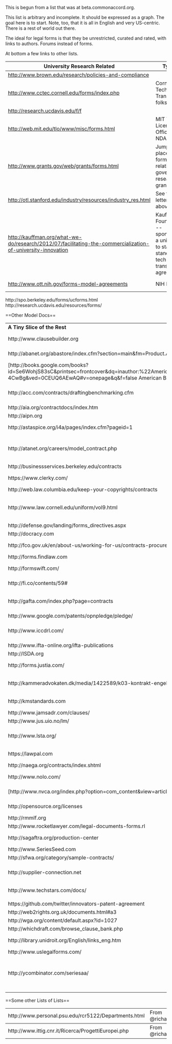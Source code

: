 This is begun from a list that was at beta.commonaccord.org.

This list is arbitrary and incomplete.  It should be expressed as a graph.  The goal here is to start.  Note, too, that it is all in English and very US-centric.  There is a rest of world out there.

The ideal for legal forms is that they be unrestricted, curated and rated, with links to authors.  Forums instead of forms.

At bottom a few links to other lists.

University Research Related |Types |Other  
--------|-----------------|-----
http://www.brown.edu/research/policies-and-compliance|
http://www.cctec.cornell.edu/forms/index.php|Cornell Tech Transfer folks
http://research.ucdavis.edu/f/f| 
http://web.mit.edu/tlo/www/misc/forms.html|MIT Tech Licensing Office - NDAs, etc.
http://www.grants.gov/web/grants/forms.html|Jumping off place for forms relating to government research grants
http://otl.stanford.edu/industry/resources/industry_res.html|See the letter, above.
http://kauffman.org/what-we-do/research/2012/07/facilitating-the-commercialization-of-university-innovation|Kauffman Foundation -- sponsored a university to start-up standard tech transfer agreement.
http://www.ott.nih.gov/forms-model-agreements|NIH Models|see [[Ott.nih.gov/License_Patent_Exclusive_Agt_Library]]

<tr><td>http://spo.berkeley.edu/forms/ucforms.html</td></tr>
<td>http://research.ucdavis.edu/resources/forms/</td><td></td></table>

==Other Model Docs==
<table><tr><td><b>A Tiny Slice of the Rest</b></td><td></td></tr>
<tr><td>http://www.clausebuilder.org</td><td>American Arbitration Assn (adr.org) Clause Building Tool</td></tr>
<tr><td>http://abanet.org/abastore/index.cfm?section=main&fm=Product.AddToCart&pid=5070636 ABA Model Share Purchase Agreement</td><td>ABA - trying to find a list of all their materials.</td></tr>
<tr><td>[http://books.google.com/books?id=Se6WohjS83sC&printsec=frontcover&dq=inauthor:%22American+Bar+Foundation.+Corporate+Debt+Financing+Project%22&hl=en&sa=X&ei=AXKZUt24NYScjALj-4CwBg&ved=0CEUQ6AEwAQ#v=onepage&q&f=false American Bar Foundation - Model Debenture Indenture]</td><td>This project from the age of typewriters casts a long shadow.  See the discussion of the rationale at page 3 of this reference.</td></tr>
<tr><td>http://acc.com/contracts/draftingbenchmarking.cfm</td><td>Association of Corporate Counsel sample documents and KM Standards project - member sign-in wall</td></tr>
<tr><td>http://aia.org/contractdocs/index.htm</td><td>AIA Docs on Demand</td></tr>
<tr><td>http://aipn.org</td><td>Petroleum industry. Member sign-in wall. </td></tr>
<tr><td>http://astaspice.org/i4a/pages/index.cfm?pageid=1</td><td>Spice Association Model Contracts - behind member login wall</td></tr>
<tr><td>http://atanet.org/careers/model_contract.php</td><td>    	   AIPN --- Petroleum Industry.  A well developed set, with participation by lawyers from major companies and major law firms.  Model Petroleum Agreements</td></tr>
<tr><td>http://businessservices.berkeley.edu/contracts</td></tr>
<tr><td>https://www.clerky.com/</td><td>Integrated service for startup incorporation docs and filing.</td></tr>
<tr><td>http://web.law.columbia.edu/keep-your-copyrights/contracts</td><td>Columbia Law School project re authors</td></tr>
<tr><td>http://www.law.cornell.edu/uniform/vol9.html</td><td>Not exactly legal forms, but an index of uniform laws.  Same impulse, different medium. And gets the great LII site into this list.</td></tr>
<tr><td>http://defense.gov/landing/forms_directives.aspx</td><td>Big.</td></tr>
<tr><td>http://docracy.com</td></tr>
<tr><td>http://fco.gov.uk/en/about-us/working-for-us/contracts-procurement/supplierstendereing </td><td>UK - Govt -- Foreign and Commonwealth Office Procurement:</td></tr>
<tr><td>http://forms.findlaw.com</td></tr>
<tr><td>http://formswift.com/</td><td>from Ads by Google at NYT home page (are u watching me?)  Doc assembly base.</td></tr>
<tr><td>http://fi.co/contents/59#</td><td>Founder Institute Documents (their own application and Early-Stage funding</td></tr>
<tr><td>http://gafta.com/index.php?page=contracts</td><td>  UK-based Grain Association -- has large inventory of contracts, but behind member sign-in wall. </td></tr>
<tr><td>http://www.google.com/patents/opnpledge/pledge/</td><td>Open Patent Pledge</td></tr>
<tr><td>http://www.iccdrl.com/</td><td>International Chamber of Commerce Dispute Resolution Clauses - sorry, the link is imprecise, the site is not RESTful</td></tr>
<tr><td>http://www.ifta-online.org/ifta-publications</td><td>    	 International Film and Television.</td></tr>
<tr><td>http://ISDA.org</td><td>ISDA Publications and My Online documents</td></tr>
<tr><td>http://forms.justia.com/</td><td>Huge index and collection of mostly admin and litig related forms.</td></tr>
<tr><td>http://kammeradvokaten.dk/media/1422589/k03-kontrakt-engelsk-8383571_1-.pdf</td><td>The English version of a Danish software development contract for "agile" development.</td></tr>
<tr><td>http://kmstandards.com</td><td>Kingsley's remarkable automated contract parser</td></tr>
<tr><td>http://www.jamsadr.com/clauses/</td><td>JAMS Arbitration</td></tr>
<tr><td>http://www.jus.uio.no/lm/</td><td>LexMercatorium One of the originals.</td></tr>
<tr><td>http://www.lsta.org/</td><td>Model documents for syndicated loans.  Member wall.  Some docs free for members, others are charged for.</td></tr>
<tr><td>https://lawpal.com</td><td>Connects startups with lawyers and provides collab infrastructure.</td></tr>
<tr><td>http://naega.org/contracts/index.shtml</td><td>  North American Grain -A few agreements</td></tr>
<tr><td>http://www.nolo.com/</td><td>One of the first democratizers of law.  Paid forms for small business and personal use.</td></tr>
<tr><td>[http://www.nvca.org/index.php?option=com_content&view=article&id=108&Itemid=136 NVCA Model Documents]</td><td>National Venture Capital - see also [[Model_EarlyStage_SPA_Discussion]]</td></tr>
<tr><td>http://opensource.org/licenses</td><td>A paradigm of codified contract text is open source and the grandaddy GPL.</td></tr>


<tr><td>http://rmmlf.org</td></tr>
<tr><td>http://www.rocketlawyer.com/legal-documents-forms.rl</td><td>Integrated with service.  Paywall.</td></tr>
<tr><td>http://sagaftra.org/production-center</td><td>Screen Actors - documents, forms, signature</td></tr>
<tr><td>http://www.SeriesSeed.com </td><td>Seed round financing documents.</td></tr>
<tr><td>http://sfwa.org/category/sample-contracts/</td></tr>
<tr><td>http://supplier-connection.net</td><td>Effort by IBM and other major companies to consolidate the application process to become a supplier to a large corporation.</td></tr>
<tr><td>http://www.techstars.com/docs/</td><td>Startup docs from a leading incubator ecosystem</td></tr>
<tr><td></td><td></td></tr>
<tr><td>https://github.com/twitter/innovators-patent-agreement</td><td>Twitter non-assertion patent assignment.</td></tr>

<tr><td>http://web2rights.org.uk/documents.html#a3</td><td>Seems inactive, but a lot of analytical work.</td></tr>
<tr><td>http://wga.org/content/default.aspx?id=1027</td><td>Writers Guild</td></tr>
<tr><td>http://whichdraft.com/browse_clause_bank.php</td></tr>
<tr><td>http://library.unidroit.org/English/links_eng.htm</td><td>International institute for harmonization, mostly operating by legislative suggestion.</td></tr>
<tr><td>http://www.uslegalforms.com/</td><td>Huge collection.  Paywall.</td></tr>
<tr><td>http://ycombinator.com/seriesaa/</td><td>See also [http://lun-sandbox-cma-concept1.appspot.com/document/Demo_Tr-02_Acme_SeriesAA_YComb_TermSheet YC deal as an "object"] (have extreme patience, loads very slowly)</td></tr>
<tr><td></td><td></td></tr>
</table>

==Some other Lists of Lists==
<table rules='rows'>
<tr><td>http://www.personal.psu.edu/rcr5122/Departments.html</td><td>From @richard1000 </td></tr>
<tr><td>http://www.ittig.cnr.it/Ricerca/ProgettiEuropei.php</td><td>From @richard1000</td></tr>
</table>
